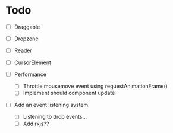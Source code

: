 # Todo

- [ ] Draggable
- [ ] Dropzone
- [ ] Reader
- [ ] CursorElement

- [ ] Performance
  - [ ] Throttle mousemove event using requestAnimationFrame()
  - [ ] Implement should component update

- [ ] Add an event listening system.
  - [ ] Listening to drop events...
  - [ ] Add rxjs??